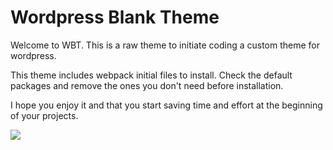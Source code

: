 # Wordpress Blank Theme
Welcome to WBT. This is a raw theme to initiate coding a custom theme for wordpress.

This theme includes webpack initial files to install. Check the default packages and remove the ones you don't need before installation.

I hope you enjoy it and that you start saving time and effort at the beginning of your projects.

<img src="https://media1.tenor.com/images/d6fcd41b8522f719964a946b18367d27/tenor.gif?itemid=12626969">
